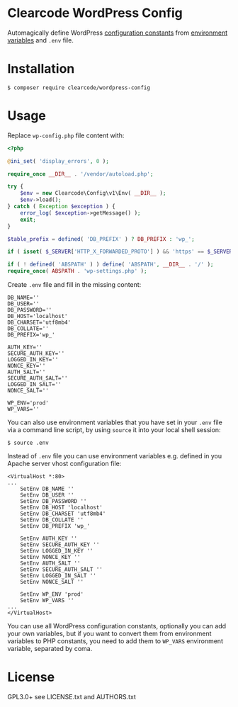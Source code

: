 # Clearcode WordPress Config

Automagically define WordPress [configuration constants](https://codex.wordpress.org/Editing_wp-config.php) from [environment variables](http://php.net/manual/en/reserved.variables.environment.php) and `.env` file.

# Installation

```shell
$ composer require clearcode/wordpress-config
```

# Usage

Replace `wp-config.php` file content with:

```php
<?php

@ini_set( 'display_errors', 0 );

require_once __DIR__ . '/vendor/autoload.php';

try {
	$env = new Clearcode\Config\v1\Env( __DIR__ );
	$env->load();
} catch ( Exception $exception ) {
	error_log( $exception->getMessage() );
	exit;
}

$table_prefix = defined( 'DB_PREFIX' ) ? DB_PREFIX : 'wp_';

if ( isset( $_SERVER['HTTP_X_FORWARDED_PROTO'] ) && 'https' == $_SERVER['HTTP_X_FORWARDED_PROTO'] ) $_SERVER['HTTPS'] = 'on';

if ( ! defined( 'ABSPATH' ) ) define( 'ABSPATH', __DIR__ . '/' );
require_once( ABSPATH . 'wp-settings.php' );

```

Create `.env` file and fill in the missing content:

```shell
DB_NAME=''
DB_USER=''
DB_PASSWORD=''
DB_HOST='localhost'
DB_CHARSET='utf8mb4'
DB_COLLATE=''
DB_PREFIX='wp_'

AUTH_KEY=''
SECURE_AUTH_KEY=''
LOGGED_IN_KEY=''
NONCE_KEY=''
AUTH_SALT=''
SECURE_AUTH_SALT=''
LOGGED_IN_SALT=''
NONCE_SALT=''

WP_ENV='prod'
WP_VARS=''
```

You can also use environment variables that you have set in your `.env` file via a command line script, by using `source` it into your local shell session:

```shell
$ source .env
```

Instead of `.env` file you can use environment variables e.g. defined in you Apache server vhost configuration file:

```shell
<VirtualHost *:80>
...
	SetEnv DB_NAME ''
	SetEnv DB_USER ''
	SetEnv DB_PASSWORD ''
	SetEnv DB_HOST 'localhost'
	SetEnv DB_CHARSET 'utf8mb4'
	SetEnv DB_COLLATE ''
	SetEnv DB_PREFIX 'wp_'

	SetEnv AUTH_KEY ''
	SetEnv SECURE_AUTH_KEY ''
	SetEnv LOGGED_IN_KEY ''
	SetEnv NONCE_KEY ''
	SetEnv AUTH_SALT ''
	SetEnv SECURE_AUTH_SALT ''
	SetEnv LOGGED_IN_SALT ''
	SetEnv NONCE_SALT ''

	SetEnv WP_ENV 'prod'
	SetEnv WP_VARS ''
...
</VirtualHost>
```

You can use all WordPress configuration constants, optionally you can add your own variables, but if you want to convert them from environment variables to PHP constants, you need to add them to `WP_VARS` environment variable, separated by coma.

# License

GPL3.0+ see LICENSE.txt and AUTHORS.txt